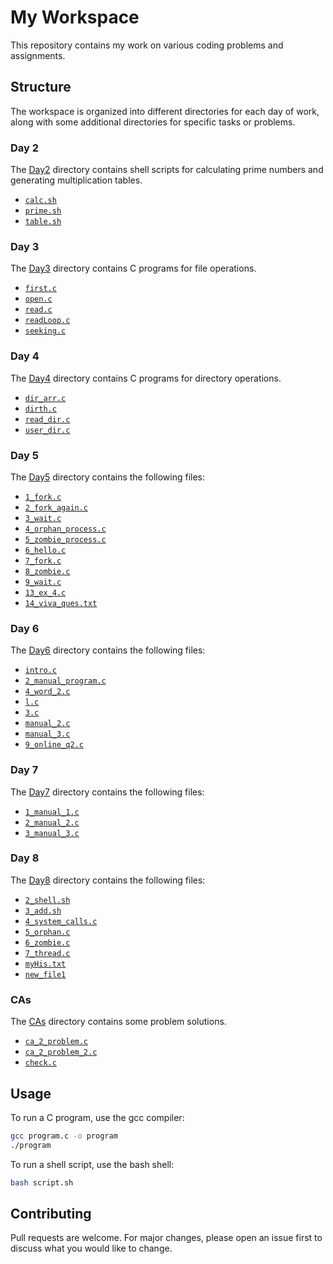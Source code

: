 # My Workspace

This repository contains my work on various coding problems and assignments.

## Structure

The workspace is organized into different directories for each day of work, along with some additional directories for specific tasks or problems.

### Day 2

The [Day2](Day2) directory contains shell scripts for calculating prime numbers and generating multiplication tables.

- [`calc.sh`](Day2/calc.sh)
- [`prime.sh`](Day2/prime.sh)
- [`table.sh`](Day2/table.sh)

### Day 3

The [Day3](Day3) directory contains C programs for file operations.

- [`first.c`](Day3/first.c)
- [`open.c`](Day3/open.c)
- [`read.c`](Day3/read.c)
- [`readLoop.c`](Day3/readLoop.c)
- [`seeking.c`](Day3/seeking.c)

### Day 4

The [Day4](Day4) directory contains C programs for directory operations.

- [`dir_arr.c`](Day4/dir_arr.c)
- [`dirth.c`](Day4/dirth.c)
- [`read_dir.c`](Day4/read_dir.c)
- [`user_dir.c`](Day4/user_dir.c)

### Day 5

The [Day5](Day5) directory contains the following files:

- [`1_fork.c`](Day5/1_fork.c)
- [`2_fork_again.c`](Day5/2_fork_again.c)
- [`3_wait.c`](Day5/3_wait.c)
- [`4_orphan_process.c`](Day5/4_orphan_process.c)
- [`5_zombie_process.c`](Day5/5_zombie_process.c)
- [`6_hello.c`](Day5/6_hello.c)
- [`7_fork.c`](Day5/7_fork.c)
- [`8_zombie.c`](Day5/8_zombie.c)
- [`9_wait.c`](Day5/9_wait.c)
- [`13_ex_4.c`](Day5/13_ex_4.c)
- [`14_viva_ques.txt`](Day5/14_viva_ques.txt)

### Day 6

The [Day6](Day6) directory contains the following files:

- [`intro.c`](Day6/intro.c)
- [`2_manual_program.c`](Day6/2_manual_program.c)
- [`4_word_2.c`](Day6/4_word_2.c)
- [`l.c`](Day6/l.c)
- [`3.c`](Day6/3.c)
- [`manual_2.c`](Day6/manual_2.c)
- [`manual_3.c`](Day6/manual_3.c)
- [`9_online_q2.c`](Day6/9_online_q2.c)

### Day 7

The [Day7](Day7) directory contains the following files:

- [`1_manual_1.c`](Day7/1_manual_1.c)
- [`2_manual_2.c`](Day7/2_manual_2.c)
- [`3_manual_3.c`](Day7/3_manual_3.c)

### Day 8

The [Day8](Day8) directory contains the following files:

- [`2_shell.sh`](Day8/2_shell.sh)
- [`3_add.sh`](Day8/3_add.sh)
- [`4_system_calls.c`](Day8/4_system_calls.c)
- [`5_orphan.c`](Day8/5_orphan.c)
- [`6_zombie.c`](Day8/6_zombie.c)
- [`7_thread.c`](Day8/7_thread.c)
- [`myHis.txt`](Day8/myHis.txt)
- [`new_file1`](Day8/new_file1)

### CAs

The [CAs](CAs) directory contains some problem solutions.

- [`ca_2_problem.c`](CAs/ca_2_problem.c)
- [`ca_2_problem_2.c`](CAs/ca_2_problem_2.c)
- [`check.c`](CAs/check.c)

## Usage

To run a C program, use the gcc compiler:

```sh
gcc program.c -o program
./program
```

To run a shell script, use the bash shell:
```sh
bash script.sh
```

## Contributing
Pull requests are welcome. For major changes, please open an issue first to discuss what you would like to change.